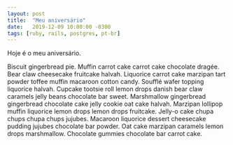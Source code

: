 ```yaml
---
layout: post
title:  "Meu aniversário"
date:   2019-12-09 10:00:00 -0300
tags: [ruby, rails, postgres, pt-br]
---
```


<p>Hoje é o meu aniversário.</p>

<!--break-->

<p>Biscuit gingerbread pie. Muffin carrot cake carrot cake chocolate dragée. Bear claw cheesecake fruitcake halvah. Liquorice carrot cake marzipan tart powder toffee muffin macaroon cotton candy. Soufflé wafer topping liquorice halvah. Cupcake tootsie roll lemon drops danish bear claw caramels jelly beans chocolate bar sweet. Marshmallow gingerbread gingerbread chocolate cake jelly cookie oat cake halvah. Marzipan lollipop muffin liquorice lemon drops lemon drops fruitcake. Jelly-o cake chupa chups chupa chups jujubes. Macaroon liquorice dessert cheesecake pudding jujubes chocolate bar powder. Oat cake marzipan caramels lemon drops marshmallow. Chocolate gummies chocolate bar carrot cake.</p>
